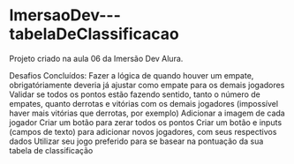 # ImersaoDev---tabelaDeClassificacao
Projeto criado na aula 06 da Imersão Dev Alura.

Desafios Concluídos: 
Fazer a lógica de quando houver um empate, obrigatóriamente deveria já ajustar como empate para os demais jogadores
Validar se todos os pontos estão fazendo sentido, tanto o número de empates, quanto derrotas e vitórias com os demais jogadores (impossível haver mais vitórias que derrotas, por exemplo)
Adicionar a imagem de cada jogador
Criar um botão para zerar todos os pontos
Criar um botão e inputs (campos de texto) para adicionar novos jogadores, com seus respectivos dados
Utilizar seu jogo preferido para se basear na pontuação da sua tabela de classificação

